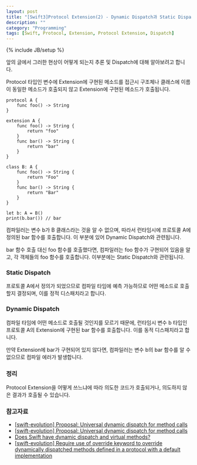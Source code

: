 ```yaml
---
layout: post
title: "[Swift3]Protocol Extension(2) - Dynamic Dispatch과 Static Dispatch"
description: ""
category: "Programming"
tags: [Swift, Protocol, Extension, Protocol Extension, Dispatch]
---
```

{% include JB/setup %}

앞의 글에서 그러한 현상이 어떻게 되는지 추론 및 Dispatch에 대해 알아보려고 합니다.

Protocol 타입인 변수에 Extension에 구현된 메소드를 접근시 구조체나 클래스에 이름이 동일한 메소드가 호출되지 않고 Extension에 구현된 메소드가 호출됩니다.

```
protocol A {
	func foo() -> String
}

extension A {
	func foo() -> String {
		return "foo"
	}
	func bar() -> String {
		return "bar"
	}
}

class B: A {
	func foo() -> String {
		return "Foo"
	}
	func bar() -> String {
		return "Bar"
	}
}

let b: A = B()
print(b.bar()) // bar
```

컴파일러는 변수 b가 B 클래스라는 것을 알 수 없으며, 따라서 런타임시에 프로토콜 A에 정의된 bar 함수를 호출합니다. 이 부분에 있어 Dynamic Dispatch와 관련됩니다.

bar 함수 호출 대신 foo 함수를 호출했다면, 컴파일러는 foo 함수가 구현되어 있음을 알고, 각 객체들의 foo 함수를 호출합니다. 이부분에는 Static Dispatch와 관련됩니다.

### Static Dispatch

프로토콜 A에서 정의가 되었으므로 컴파일 타임에 예측 가능하므로 어떤 메소드로 호출할지 결정되며, 이를 정적 디스패치라고 합니다.

### Dynamic Dispatch 

컴파일 타임에 어떤 메소드로 호출될 것인지를 모르기 때문에, 런타임시 변수 b 타입인 프로토콜 A의 Extension에 구현된 bar 함수를 호출합니다. 이를 동적 디스패치라고 합니다. 

만약 Extension에 bar가 구현되어 있지 않다면, 컴파일러는 변수 b의 bar 함수를 알 수 없으므로 컴파일 에러가 발생합니다.

### 정리

Protocol Extension을 어떻게 쓰느냐에 따라 의도한 코드가 호출되거나, 의도하지 않은 결과가 호출될 수 있습니다.

### 참고자료

* [[swift-evolution] Proposal: Universal dynamic dispatch for method calls](https://lists.swift.org/pipermail/swift-evolution/Week-of-Mon-20151207/001922.html)
* [[swift-evolution] Proposal: Universal dynamic dispatch for method calls](https://lists.swift.org/pipermail/swift-evolution/Week-of-Mon-20151207/001948.html)
* [Does Swift have dynamic dispatch and virtual methods?](https://stackoverflow.com/questions/24014045/does-swift-have-dynamic-dispatch-and-virtual-methods)
* [[swift-evolution] Require use of override keyword to override dynamically dispatched methods defined in a protocol with a default implementation](https://lists.swift.org/pipermail/swift-evolution/Week-of-Mon-20160104/005380.html)